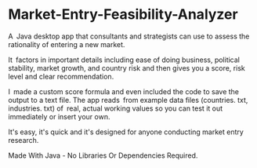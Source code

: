 # Market-Entry-Feasibility-Analyzer

A Java desktop app that consultants and strategists can use to assess the rationality of entering a new market.

It factors in important details including ease of doing business, political stability, market growth, and country risk and then gives you a score, risk level and clear recommendation.

I made a custom score formula and even included the code to save the output to a text file. The app reads from example data files (countries. txt, industries. txt) of real, actual working values so you can test it out immediately or insert your own.

It's easy, it's quick and it's designed for anyone conducting market entry research.

Made With Java  - No Libraries Or Dependencies Required.
